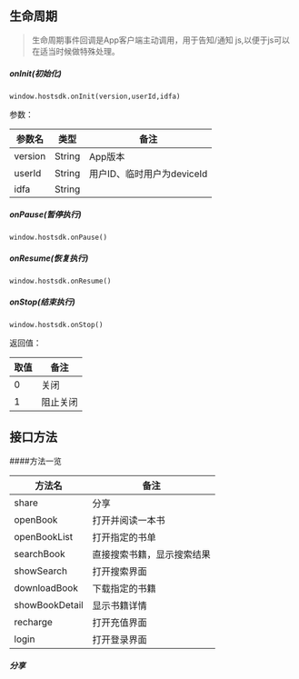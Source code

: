 ## 生命周期
>生命周期事件回调是App客户端主动调用，用于告知/通知 js,以便于js可以在适当时候做特殊处理。

##### onInit(初始化)
`window.hostsdk.onInit(version,userId,idfa)`

参数：

|参数名|类型|备注|
|---|---|---|
|version|String|App版本|
|userId|String|用户ID、临时用户为deviceId|
|idfa|String||

##### onPause(暂停执行)
`window.hostsdk.onPause()`
##### onResume(恢复执行)
`window.hostsdk.onResume()`
##### onStop(结束执行)
`window.hostsdk.onStop()`

返回值：

|取值|备注|
|---|---|
|0|关闭|
|1|阻止关闭|

## 接口方法

####方法一览

|方法名|备注|
|---|---|
|share|分享|
|openBook|打开并阅读一本书|
|openBookList|打开指定的书单|
|searchBook|直接搜索书籍，显示搜索结果|
|showSearch|打开搜索界面|
|downloadBook|下载指定的书籍|
|showBookDetail|显示书籍详情|
|recharge|打开充值界面|
|login|打开登录界面|

##### 分享

	
